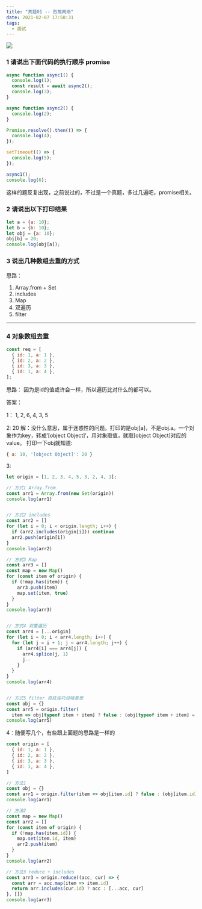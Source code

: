 ```yaml
---
title: "真题01 -- 烈熊网络"
date: 2021-02-07 17:50:31
tags:
  - 面试
---
```


<!--banner-pic|sticker|content-img|content-img-half-->
<img class="banner-pic" src="http://oss.slybootslion.com/blog/wallhaven-lq7oj2.png?x-oss-process=image/auto-orient,1/quality,q_80/watermark,text_c2x5Ym9vdHNsaW9u,color_ffffff,size_40,shadow_70,t_74,x_10,y_10"/>


### 1 请说出下面代码的执行顺序 promise

```js
async function async1() {
  console.log(1);
  const result = await async2();
  console.log(3);
}

async function async2() {
  console.log(2);
}

Promise.resolve().then(() => {
  console.log(4);
});

setTimeout(() => {
  console.log(5);
});

async1();
console.log(6); 
```
这样的题反复出现，之前说过的，不过是一个真题，多过几遍吧，promise相关。

### 2 请说出以下打印结果

```js
let a = {a: 10};
let b = {b: 10};
let obj = {a: 10};
obj[b] = 20;
console.log(obj[a]);
```

### 3 说出几种数组去重的方式

思路：
1. Array.from + Set
2. includes
3. Map
4. 双遍历
5. filter
---

### 4 对象数组去重

```js
const req = [
  { id: 1, a: 1 },
  { id: 2, a: 2 },
  { id: 3, a: 3 },
  { id: 1, a: 4 },
];
```
思路： 
因为是id的值或许会一样，所以遍历比对什么的都可以。

答案：
 
<!-- more -->

1：
1, 2, 6, 4, 3, 5

2:
20
解：没什么意思，属于迷惑性的问题。打印的是obj[a]，不是obj.a。一个对象作为key，转成‘[object Object]‘，用对象取值，就取[object Object]对应的value。
打印一下obj就知道:

```js
{ a: 10, '[object Object]': 20 }
```

3:
```js
let origin = [1, 2, 3, 4, 5, 3, 2, 4, 1];

// 方式1 Array.from
const arr1 = Array.from(new Set(origin))
console.log(arr1)


// 方式2 includes
const arr2 = []
for (let i = 0; i < origin.length; i++) {
  if (arr2.includes(origin[i])) continue
  arr2.push(origin[i])
}
console.log(arr2)

// 方式3 Map
const arr3 = []
const map = new Map()
for (const item of origin) {
  if (!map.has(item)) {
    arr3.push(item)
    map.set(item, true)
  }
}
console.log(arr3)


// 方式4 双重遍历
const arr4 = [...origin]
for (let i = 0; i < arr4.length; i++) {
  for (let j = i + 1; j < arr4.length; j++) {
    if (arr4[i] === arr4[j]) {
      arr4.splice(j, 1)
      j--
    }
  }
}
console.log(arr4)


// 方式5 filter 奇技淫巧没啥意思
const obj = {}
const arr5 = origin.filter(
  item => obj[typeof item + item] ? false : (obj[typeof item + item] = true))
console.log(arr5)

```

4：随便写几个，有些跟上面题的思路是一样的

```js
const origin = [
  { id: 1, a: 1 },
  { id: 2, a: 2 },
  { id: 3, a: 3 },
  { id: 1, a: 4 },
]

// 方法1
const obj = {}
const arr1 = origin.filter(item => obj[item.id] ? false : (obj[item.id] = true))
console.log(arr1)

// 方法2
const map = new Map()
const arr2 = []
for (const item of origin) {
  if (!map.has(item.id)) {
    map.set(item.id, item)
    arr2.push(item)
  }
}
console.log(arr2)

// 方法3 reduce + includes
const arr3 = origin.reduce((acc, cur) => {
  const arr = acc.map(item => item.id)
  return arr.includes(cur.id) ? acc : [...acc, cur]
}, [])
console.log(arr3)

```
